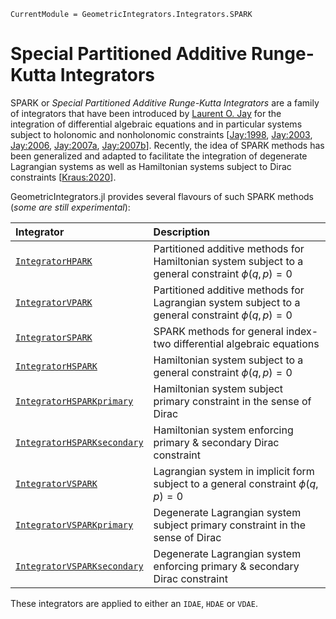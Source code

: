 ```@meta
CurrentModule = GeometricIntegrators.Integrators.SPARK
```

# Special Partitioned Additive Runge-Kutta Integrators

SPARK or *Special Partitioned Additive Runge-Kutta Integrators* are a family of integrators that have been introduced by [Laurent O. Jay](http://homepage.divms.uiowa.edu/~ljay/) for the integration of differential algebraic equations and in particular systems subject to holonomic and nonholonomic constraints [[Jay:1998](@cite), [Jay:2003](@cite), [Jay:2006](@cite), [Jay:2007a](@cite), [Jay:2007b](@cite)].
Recently, the idea of SPARK methods has been generalized and adapted to facilitate the integration of degenerate Lagrangian systems as well as Hamiltonian systems subject to Dirac constraints [[Kraus:2020](@cite)].

GeometricIntegrators.jl provides several flavours of such SPARK methods (*some are still experimental*):

| Integrator                          | Description                                                                                          |
|:------------------------------------|:-----------------------------------------------------------------------------------------------------|
| [`IntegratorHPARK`](@ref)           | Partitioned additive methods for Hamiltonian system subject to a general constraint $\phi(q,p) = 0$  |
| [`IntegratorVPARK`](@ref)           | Partitioned additive methods for Lagrangian system subject to a general constraint $\phi(q,p) = 0$   |
| [`IntegratorSPARK`](@ref)           | SPARK methods for general index-two differential algebraic equations                                 |
| [`IntegratorHSPARK`](@ref)          | Hamiltonian system subject to a general constraint $\phi(q,p) = 0$                                   |
| [`IntegratorHSPARKprimary`](@ref)   | Hamiltonian system subject primary constraint in the sense of Dirac                                  |
| [`IntegratorHSPARKsecondary`](@ref) | Hamiltonian system enforcing primary & secondary Dirac constraint                                    |
| [`IntegratorVSPARK`](@ref)          | Lagrangian system in implicit form subject to a general constraint $\phi(q,p) = 0$                   |
| [`IntegratorVSPARKprimary`](@ref)   | Degenerate Lagrangian system subject primary constraint in the sense of Dirac                        |
| [`IntegratorVSPARKsecondary`](@ref) | Degenerate Lagrangian system enforcing primary & secondary Dirac constraint                          |

These integrators are applied to either an `IDAE`, `HDAE` or `VDAE`.
